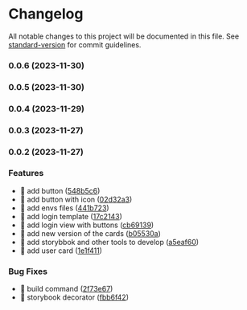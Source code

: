 # Changelog

All notable changes to this project will be documented in this file. See [standard-version](https://github.com/conventional-changelog/standard-version) for commit guidelines.

### 0.0.6 (2023-11-30)

### 0.0.5 (2023-11-30)

### 0.0.4 (2023-11-29)

### 0.0.3 (2023-11-27)

### 0.0.2 (2023-11-27)


### Features

* 🎸 add button ([548b5c6](https://github.com/AgustinAllamanoCosta/GTDFront/commit/548b5c6f0a123ae4b3a466a3dec0fcba9bd13824))
* 🎸 add button with icon ([02d32a3](https://github.com/AgustinAllamanoCosta/GTDFront/commit/02d32a37a8505a5413c6657b2a8dcddfaecfb566))
* 🎸 add envs files ([441b723](https://github.com/AgustinAllamanoCosta/GTDFront/commit/441b723ca6bbc0e1d7394e991ea0052e33d59243))
* 🎸 add login template ([17c2143](https://github.com/AgustinAllamanoCosta/GTDFront/commit/17c2143af1b8105ebe20b563e8f27002ccb8aadc))
* 🎸 add login view with buttons ([cb69139](https://github.com/AgustinAllamanoCosta/GTDFront/commit/cb691393702bf73f65c1a4df0545c94209f11698))
* 🎸 add new version of the cards ([b05530a](https://github.com/AgustinAllamanoCosta/GTDFront/commit/b05530a1a13e42bbfe8a21301aa993bb020d2b83))
* 🎸 add storybbok and other tools to develop ([a5eaf60](https://github.com/AgustinAllamanoCosta/GTDFront/commit/a5eaf6044c3a6e7c101209eb5c4a1805d8e8ce44))
* 🎸 add user card ([1e1f411](https://github.com/AgustinAllamanoCosta/GTDFront/commit/1e1f411e05cfc921465dbff46901eb3e82393a2a))


### Bug Fixes

* 🐛 build command ([2f73e67](https://github.com/AgustinAllamanoCosta/GTDFront/commit/2f73e67f69828e5769918fc8546c71bc92adee4a))
* 🐛 storybook decorator ([fbb6f42](https://github.com/AgustinAllamanoCosta/GTDFront/commit/fbb6f421a9c5c42e43d2dbc80e2aa3ad30269fdd))
